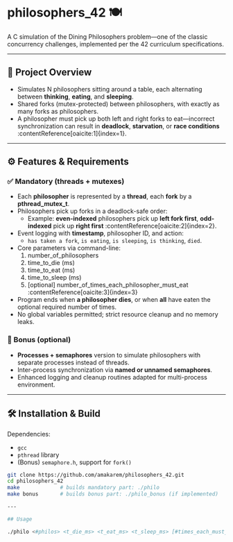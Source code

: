 # philosophers_42 🍽️

A C simulation of the Dining Philosophers problem—one of the classic concurrency challenges, implemented per the 42 curriculum specifications.

---

## 📌 Project Overview

- Simulates N philosophers sitting around a table, each alternating between **thinking**, **eating**, and **sleeping**.
- Shared forks (mutex-protected) between philosophers, with exactly as many forks as philosophers.
- A philosopher must pick up both left and right forks to eat—incorrect synchronization can result in **deadlock**, **starvation**, or **race conditions** :contentReference[oaicite:1]{index=1}.

---

## ⚙️ Features & Requirements

### ✅ Mandatory (threads + mutexes)

- Each **philosopher** is represented by a **thread**, each **fork** by a **pthread_mutex_t**.
- Philosophers pick up forks in a deadlock-safe order:
  - Example: **even-indexed** philosophers pick up **left fork first**, **odd-indexed** pick up **right first** :contentReference[oaicite:2]{index=2}.
- Event logging with **timestamp**, philosopher ID, and action:
  - `has taken a fork`, `is eating`, `is sleeping`, `is thinking`, `died`.
- Core parameters via command-line:
  1. number_of_philosophers  
  2. time_to_die (ms)  
  3. time_to_eat (ms)  
  4. time_to_sleep (ms)  
  5. [optional] number_of_times_each_philosopher_must_eat :contentReference[oaicite:3]{index=3}
- Program ends when **a philosopher dies**, or when **all** have eaten the optional required number of times.
- No global variables permitted; strict resource cleanup and no memory leaks.

### 🌟 Bonus (optional)

- **Processes + semaphores** version to simulate philosophers with separate processes instead of threads.
- Inter-process synchronization via **named or unnamed semaphores**.
- Enhanced logging and cleanup routines adapted for multi-process environment.

---

## 🛠️ Installation & Build

Dependencies:
- `gcc`
- `pthread` library
- (Bonus) `semaphore.h`, support for `fork()`

```bash
git clone https://github.com/amakarem/philosophers_42.git
cd philosophers_42
make             # builds mandatory part: ./philo
make bonus       # builds bonus part: ./philo_bonus (if implemented)

---

## Usage

./philo <#philos> <t_die_ms> <t_eat_ms> <t_sleep_ms> [#times_each_must_eat]

